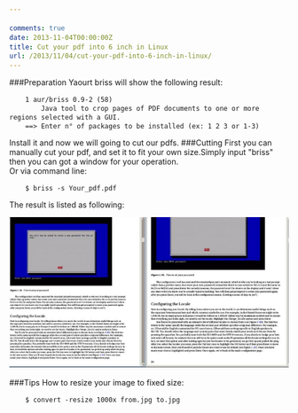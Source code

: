 ```yaml
---

comments: true
date: 2013-11-04T00:00:00Z
title: Cut your pdf into 6 inch in Linux
url: /2013/11/04/cut-your-pdf-into-6-inch-in-linux/
---
```


###Preparation
Yaourt briss will show the following result:

```
	1 aur/briss 0.9-2 (58)
	    Java tool to crop pages of PDF documents to one or more regions selected with a GUI.
	==> Enter n° of packages to be installed (ex: 1 2 3 or 1-3)
```

Install it and now we will going to cut our pdfs.
###Cutting
First you can manually cut your pdf, and set it to fit your own size.Simply input "briss" then you can got a window for your operation.   
Or via command line:

```
	$ briss -s Your_pdf.pdf
```

The result is listed as following: 

![resized](/images/resized.jpg "resized image")

###Tips
How to resize your image to fixed size:

```
	$ convert -resize 1000x from.jpg to.jpg
```

